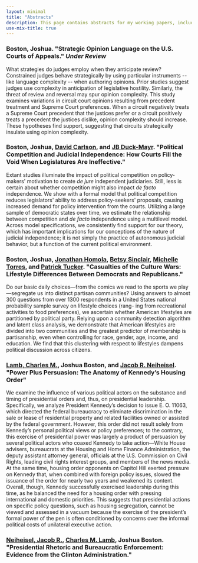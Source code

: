 ```yaml
---
layout: minimal
title: "Abstracts"
description: This page contains abstracts for my working papers, including those that are under review.
use-mix-title: true
---
```


### <a name="complexity"></a>Boston, Joshua. "Strategic Opinion Language on the U.S. Courts of Appeals." *Under Review*
What strategies do judges employ when they anticipate review? Constrained judges behave strategically by using particular instruments -- like language complexity -- when authoring opinions. Prior studies suggest judges use complexity in anticipation of legislative hostility. Similarly, the threat of review and reversal may spur opinion complexity. This study examines variations in circuit court opinions resulting from precedent treatment and Supreme Court preferences. When a circuit negatively treats a Supreme Court precedent that the justices prefer or a circuit positively treats a precedent the justices dislike, opinion complexity should increase. These hypotheses find support, suggesting that circuits strategically insulate using opinion complexity.

### <a name="independence"></a>Boston, Joshua, <a href="https://sites.wustl.edu/davidcarlson/" target="_blank">David Carlson</a>, and <a href="http://jbduckmayr.com/" target="_blank">JB Duck-Mayr</a>. "Political Competition and Judicial Independence: How Courts Fill the Void When Legislatures Are Ineffective."
Extant studies illuminate the impact of political competition on policy-makers' motivation to create *de jure* independent judiciaries. Still, less is certain about whether competition might also impact *de facto* independence. We show with a formal model that political competition reduces legislators' ability to address policy-seekers' proposals, causing increased demand for policy intervention from the courts. Utilizing a large sample of democratic states over time, we estimate the relationship between competition and *de facto* independence using a multilevel model. Across model specifications, we consistently find support for our theory, which has important implications for our conceptions of the nature of judicial independence; it is not simply the practice of autonomous judicial behavior, but a function of the current political environment.

### <a name="lifestyles"></a>Boston, Joshua, <a href="http://jhomola.com/" target="_blank">Jonathan Homola</a>, <a href="https://pages.wustl.edu/betsysinclair" target="_blank">Betsy Sinclair</a>, <a href="http://smtorres.org/" target="_blank">Michelle Torres</a>, and <a href="http://www.patricktucker.org/" target="_blank">Patrick Tucker</a>. "Casualties of the Culture Wars: Lifestyle Differences Between Democrats and Republicans."
Do our basic daily choices—from the comics we read to the sports we play—segregate us into distinct partisan communities? Using answers to almost 300 questions from over 1300 respondents in a United States national probability sample survey on lifestyle choices (rang- ing from recreational activities to food preferences), we ascertain whether American lifestyles are partitioned by political party. Relying upon a community detection algorithm and latent class analysis, we demonstrate that American lifestyles are divided into two communities and the greatest predictor of membership is partisanship, even when controlling for race, gender, age, income, and education. We find that this clustering with respect to lifestyles dampens political discussion across citizens.

### <a name="jfk"></a><a href="http://polsci.buffalo.edu/facultystaff/lamb/" target="_blank">Lamb, Charles M.</a>, Joshua Boston, and <a href="https://sites.google.com/site/poliscineiheisel/" target="_blank">Jacob R. Neiheisel</a>. "Power Plus Persuasion: The Anatomy of Kennedy’s Housing Order"
We examine the influence of various political actors on the substance and timing of presidential orders and, thus, on presidential leadership. Specifically, we analyze President Kennedy’s decision to issue E. O. 11063, which directed the federal bureaucracy to eliminate discrimination in the sale or lease of residential property and related facilities owned or assisted by the federal government. However, this order did not result solely from Kennedy’s personal political views or policy preferences; to the contrary, this exercise of presidential power was largely a product of persuasion by several political actors who coaxed Kennedy to take action—White House advisers, bureaucrats at the Housing and Home Finance Administration, the deputy assistant attorney general, officials at the U.S. Commission on Civil Rights, leading civil rights interest groups, and members of the news media. At the same time, housing order opponents on Capitol Hill exerted pressure on Kennedy that, when combined with foreign policy issues, slowed the issuance of the order for nearly two years and weakened its content. Overall, though, Kennedy successfully exercised leadership during this time, as he balanced the need for a housing order with pressing international and domestic priorities. This suggests that presidential actions on specific policy questions, such as housing segregation, cannot be viewed and assessed in a vacuum because the exercise of the president’s formal power of the pen is often conditioned by concerns over the informal political costs of unilateral executive action. 

### <a name="clinton"><a href="https://sites.google.com/site/poliscineiheisel/" target="_blank">Neiheisel, Jacob R.</a>, </a><a href="http://polsci.buffalo.edu/facultystaff/lamb/" target="_blank">Charles M. Lamb</a>, Joshua Boston. "Presidential Rhetoric and Bureaucratic Enforcement: Evidence from the Clinton Administration."
